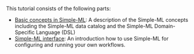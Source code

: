 This tutorial consists of the following parts:

* [Basic concepts in Simple-ML][tutorial_concepts]: A description of the Simple-ML concepts including the Simple-ML data catalog and the Simple-ML Domain-Specific Language (DSL)
* [Simple-ML interface][tutorial_interface]: An introduction how to use Simple-ML for configuring and running your own workflows.


[tutorial_concepts]: https://github.com/Anzumana/Simple-ML/wiki/Tutorial:-Basic-Concepts
[tutorial_interface]: https://github.com/Anzumana/Simple-ML/wiki/Tutorial:-The-Simple-ML-Interface